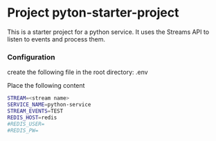 # Project pyton-starter-project

This is a starter project for a python service. It uses the Streams API to listen to events and process them.

### Configuration 

create the following file in the root directory: .env

Place the following content
```sh
STREAM=<stream name>
SERVICE_NAME=python-service
STREAM_EVENTS=TEST
REDIS_HOST=redis
#REDIS_USER=
#REDIS_PW=
```
